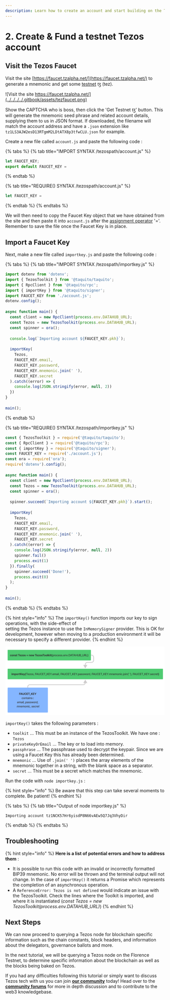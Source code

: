 ```yaml
---
description: Learn how to create an account and start building on the Tezos network
---
```


# 2. Create & Fund a testnet Tezos account

## Visit the Tezos Faucet

Visit the site [https://faucet.tzalpha.net/](https://faucet.tzalpha.net/) to generate a mnemonic and get some [testnet](https://tezos.gitlab.io/introduction/test_networks.html#florencenet) ꜩ \(tez\). 

![Visit the site https://faucet.tzalpha.net/](../../../../.gitbook/assets/tezfaucet.png)

Show the CAPTCHA who is boss, then click the 'Get Testnet ꜩ' button. This will generate the mnemonic seed phrase and related account details, supplying them to us in JSON format. If downloaded, the filename will match the account address and have a `.json` extension like `tz1LS3AJW2esD13RTgmM2LDtATX8p3tfwCLU.json` for example.

Create a new file called `account.js` and paste the following code :

{% tabs %}
{% tab title="IMPORT SYNTAX /tezospath/account.js" %}
```javascript
let FAUCET_KEY;
export default FAUCET_KEY = 
```
{% endtab %}

{% tab title="REQUIRE\(\) SYNTAX /tezospath/account.js" %}
```javascript
let FAUCET_KEY =
```
{% endtab %}
{% endtabs %}

We will then need to copy the Faucet Key object that we have obtained from the site and then paste it into `account.js` after the [assignment operator](https://developer.mozilla.org/en-US/docs/Web/JavaScript/Reference/Operators/Assignment) '='. Remember to save the file once the Faucet Key is in place.

## Import a Faucet Key

Next, make a new file called `importkey.js` and paste the following code :

{% tabs %}
{% tab title="IMPORT SYNTAX /tezospath/importkey.js" %}
```javascript
import dotenv from 'dotenv';
import { TezosToolkit } from '@taquito/taquito';
import { RpcClient } from '@taquito/rpc';
import { importKey } from '@taquito/signer';
import FAUCET_KEY from './account.js';
dotenv.config();

async function main() {
  const client = new RpcClient(process.env.DATAHUB_URL);
  const Tezos = new TezosToolkit(process.env.DATAHUB_URL);
  const spinner = ora();

  console.log(`Importing account ${FAUCET_KEY.pkh}`);
  
  importKey(
    Tezos,
    FAUCET_KEY.email,
    FAUCET_KEY.password,
    FAUCET_KEY.mnemonic.join(' '),
    FAUCET_KEY.secret
  ).catch((error) => {
    console.log(JSON.stringify(error, null, 2))
  })
}

main();
```
{% endtab %}

{% tab title="REQUIRE\(\) SYNTAX /tezospath/importkey.js" %}
```javascript
const { TezosToolkit } = require('@taquito/taquito');
const { RpcClient } = require('@taquito/rpc');
const { importKey } = require('@taquito/signer');
const FAUCET_KEY = require('./account.js');
const ora = require('ora');
require('dotenv').config();

async function main() {
  const client = new RpcClient(process.env.DATAHUB_URL);
  const Tezos = new TezosToolkit(process.env.DATAHUB_URL);
  const spinner = ora();

  spinner.succeed(`Importing account ${FAUCET_KEY.pkh}`).start();
  
  importKey(
    Tezos,
    FAUCET_KEY.email,
    FAUCET_KEY.password,
    FAUCET_KEY.mnemonic.join(' '),
    FAUCET_KEY.secret
  ).catch((error) => {
    console.log(JSON.stringify(error, null, 2))
    spinner.fail()
    process.exit(1)
  }).finally(
    spinner.succeed('Done!'),
    process.exit(0)
  );
}

main();
```
{% endtab %}
{% endtabs %}

{% hint style="info" %}
The `importKey()` function imports our key to sign operations, with the side-effect of   
setting the Tezos instance to use the `InMemorySigner` provider. This is OK for development, however when moving to a production environment it will be necessary to specify a different provider.
{% endhint %}

![](../../../../.gitbook/assets/tez-importkeyflow.png)

`importKey()` takes the following parameters :

* `toolkit` ... This must be an instance of the TezosToolkit. We have one : `Tezos`
* `privateKeyOrEmail` ... The key or  to load into memory.
* `passphrase` ... The passphrase used to decrypt the keypair. Since we are using a Faucet Key this has already been determined.
* `mnemonic` ... Use of `.join(' ')` places the array elements of the mnemonic together in a string, with the blank space as a separator. 
* `secret` ... This must be a secret which matches the mnemonic.

Run the code with `node importkey.js` :

{% hint style="info" %}
Be aware that this step can take several moments to complete. Be patient!
{% endhint %}

{% tabs %}
{% tab title="Output of node importkey.js" %}
```text
Importing account tz1NCK57Hr6yisdP8N66vAEw5Q7Jq3VhyDir
```
{% endtab %}
{% endtabs %}

## Troubleshooting

{% hint style="info" %}
**Here is a list of potential errors and how to address them** :

* It is possible to run this code with an invalid or incorrectly formatted BIP39 mnemonic. No error will be thrown and the terminal output will not change. In the case of `importKey()` it returns a Promise which represents the completion of an asynchronous operation.
* A `ReferenceError: Tezos is not defined` would indicate an issue with the TezosToolkit. Check the lines where the Toolkit is imported, and where it is instantiated \(_const Tezos = new TezosToolkit\(process.env.DATAHUB\_URL\)_\)
{% endhint %}

## Next Steps

We can now proceed to querying a Tezos node for blockchain specific information such as the chain constants, block headers, and information about the delegators, governance ballots and more.

In the next tutorial, we will be querying a Tezos node on the Florence Testnet, to determine specific information about the blockchain as well as the blocks being baked on Tezos.

If you had any difficulties following this tutorial or simply want to discuss Tezos tech with us you can join [**our community**](https://discord.gg/fszyM7K) today! Head over to the [**community forums**](https://community.figment.io) for more in depth discussion and to contribute to the web3 knowledgebase.

